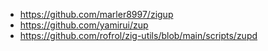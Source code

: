- https://github.com/marler8997/zigup
- https://github.com/yamirui/zup
- https://github.com/rofrol/zig-utils/blob/main/scripts/zupd
